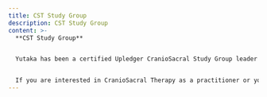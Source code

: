 ```yaml
---
title: CST Study Group
description: CST Study Group
content: >-
  **CST Study Group**


  Yutaka has been a certified Upledger CranioSacral Study Group leader in the Hobart region since 2020. He runs the group to review Upledger CST techniques and knowledge for health practitioners. He has commited to this role in order to support new CST practitioners and contribute to Hobart community health through promotion of CST treatment.


  If you are interested in CranioSacral Therapy as a practitioner or you would like to join his Study Group, please feel free to get in touch! (Prerequisite: Successful completion of Upledger CS1 course)
---
```

